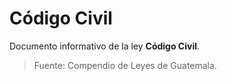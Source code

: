 # Código Civil

Documento informativo de la ley **Código Civil**.

> Fuente: Compendio de Leyes de Guatemala.